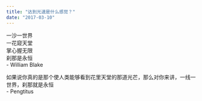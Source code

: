 ```yaml
---
title: "达到光速是什么感觉？"
date: "2017-03-10"
---
```


一沙一世界  
一花窥天堂  
掌心握无限  
刹那是永恒  
\- William Blake

如果说你真的是那个使人类能够看到花里天堂的那道光芒，那么对你来讲，一线一世界，刹那就是永恒  
\- Pengtitus
